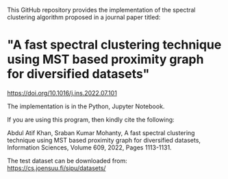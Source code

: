 This GitHub repository provides the implementation of the spectral clustering algorithm proposed in a journal paper titled:
# "A fast spectral clustering technique using MST based proximity graph for diversified datasets"
https://doi.org/10.1016/j.ins.2022.07.101


The implementation is in the Python, Jupyter Notebook.

If you are using this program, then kindly cite the following:

Abdul Atif Khan, Sraban Kumar Mohanty, A fast spectral clustering technique using MST based proximity graph for diversified datasets, Information Sciences, Volume 609, 2022, Pages 1113-1131.

The test dataset can be downloaded from: https://cs.joensuu.fi/sipu/datasets/
